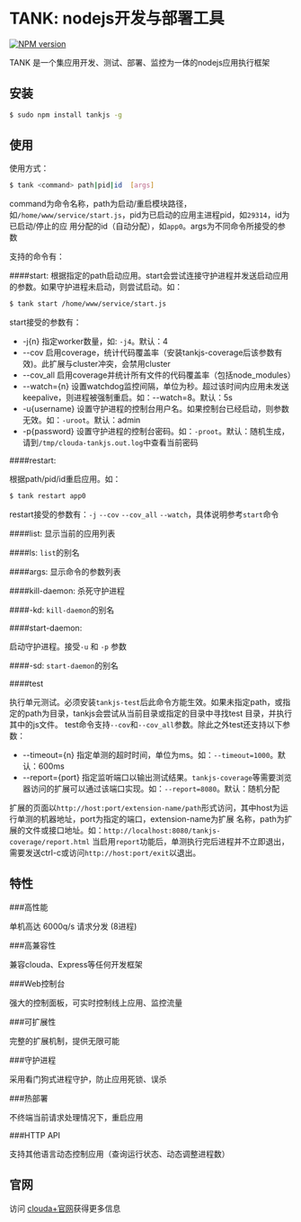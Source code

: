 TANK: nodejs开发与部署工具
===

[![NPM version](https://badge.fury.io/js/tankjs.svg)](http://badge.fury.io/js/tankjs)

TANK 是一个集应用开发、测试、部署、监控为一体的nodejs应用执行框架

安装
---

```sh
$ sudo npm install tankjs -g
```

使用
---

使用方式：

```sh
$ tank <command> path|pid|id  [args]
```

command为命令名称，path为启动/重启模块路径，如`/home/www/service/start.js`，pid为已启动的应用主进程pid，如`29314`，id为已启动/停止的应
用分配的id（自动分配），如`app0`。args为不同命令所接受的参数

支持的命令有：

####start:
根据指定的path启动应用。start会尝试连接守护进程并发送启动应用的参数。如果守护进程未启动，则尝试启动。如：
```sh
$ tank start /home/www/service/start.js
```
start接受的参数有：
  - -j{n} 指定worker数量，如: `-j4`。默认：4
  - --cov 启用coverage，统计代码覆盖率（安装tankjs-coverage后该参数有效)。此扩展与cluster冲突，会禁用cluster
  - --cov_all 启用coverage并统计所有文件的代码覆盖率（包括node_modules）
  - --watch={n} 设置watchdog监控间隔，单位为秒。超过该时间内应用未发送keepalive，则进程被强制重启。如：--watch=8。默认：5s
  - -u{username} 设置守护进程的控制台用户名。如果控制台已经启动，则参数无效。如：`-uroot`。默认：admin
  - -p{password} 设置守护进程的控制台密码。如：`-proot`。默认：随机生成，请到`/tmp/clouda-tankjs.out.log`中查看当前密码

####restart:
  
根据path/pid/id重启应用。如：
```sh
$ tank restart app0
```
restart接受的参数有：`-j` `--cov` `--cov_all` `--watch`，具体说明参考`start`命令

####list: 显示当前的应用列表

####ls: `list`的别名

####args: 显示命令的参数列表

####kill-daemon: 杀死守护进程

####-kd: `kill-daemon`的别名

####start-daemon: 

启动守护进程。接受`-u` 和 `-p` 参数

####-sd: `start-daemon`的别名

####test

执行单元测试。必须安装`tankjs-test`后此命令方能生效。如果未指定path，或指定的path为目录，tankjs会尝试从当前目录或指定的目录中寻找test
目录，并执行其中的js文件。
test命令支持`--cov`和`--cov_all`参数。除此之外test还支持以下参数：

  - --timeout={n} 指定单测的超时时间，单位为ms。如：`--timeout=1000`。默认：600ms
  - --report={port} 指定监听端口以输出测试结果。`tankjs-coverage`等需要浏览器访问的扩展可以通过该端口实现。如：`--report=8080`。默认：随机分配

扩展的页面以`http://host:port/extension-name/path`形式访问，其中host为运行单测的机器地址，port为指定的端口，extension-name为扩展
名称，path为扩展的文件或接口地址。如：`http://localhost:8080/tankjs-coverage/report.html`
当启用`report`功能后，单测执行完后进程并不立即退出，需要发送ctrl-c或访问`http://host:port/exit`以退出。

  
特性
---

###高性能

单机高达 6000q/s 请求分发 (8进程)

###高兼容性

兼容clouda、Express等任何开发框架

###Web控制台

强大的控制面板，可实时控制线上应用、监控流量


###可扩展性

完整的扩展机制，提供无限可能

###守护进程

采用看门狗式进程守护，防止应用死锁、误杀

###热部署

不终端当前请求处理情况下，重启应用

###HTTP API

支持其他语言动态控制应用（查询运行状态、动态调整进程数）

官网
---

访问 [clouda+官网](http://cloudaplus.duapp.com/)获得更多信息
